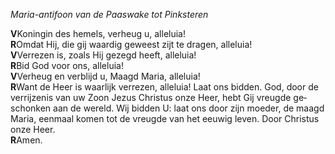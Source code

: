 *Maria-antifoon van de Paaswake tot Pinksteren*

**V**Koningin des hemels, verheug u, alleluia!  
**R**Omdat Hij, die gij waardig geweest zijt te dragen, alleluia!  
**V**Verrezen is, zoals Hij gezegd heeft, alleluia!  
**R**Bid God voor ons, alleluia!  
**V**Verheug en verblijd u, Maagd Maria, alleluia!  
**R**Want de Heer is waarlijk verrezen, alleluia! Laat ons bidden. God,
door de ver­rij­zenis van uw Zoon Jezus Christus onze Heer, hebt Gij
vreugde ge­schonken aan de wereld. Wij bidden U: laat ons door zijn
moeder, de maagd Maria, eenmaal komen tot de vreugde van het eeuwig
leven. Door Christus onze Heer.  
**R**Amen.
